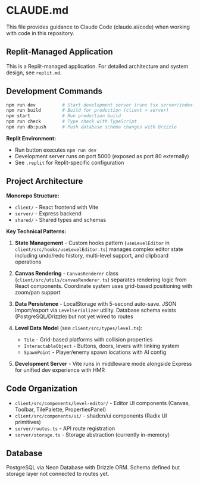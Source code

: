 # CLAUDE.md

This file provides guidance to Claude Code (claude.ai/code) when working with code in this repository.

## Replit-Managed Application

This is a Replit-managed application. For detailed architecture and system design, see `replit.md`.

## Development Commands

```bash
npm run dev          # Start development server (runs tsx server/index.ts)
npm run build        # Build for production (client + server)
npm start            # Run production build
npm run check        # Type check with TypeScript
npm run db:push      # Push database schema changes with Drizzle
```

**Replit Environment:**
- Run button executes `npm run dev`
- Development server runs on port 5000 (exposed as port 80 externally)
- See `.replit` for Replit-specific configuration

## Project Architecture

**Monorepo Structure:**
- `client/` - React frontend with Vite
- `server/` - Express backend
- `shared/` - Shared types and schemas

**Key Technical Patterns:**

1. **State Management** - Custom hooks pattern (`useLevelEditor` in `client/src/hooks/useLevelEditor.ts`) manages complex editor state including undo/redo history, multi-level support, and clipboard operations

2. **Canvas Rendering** - `CanvasRenderer` class (`client/src/utils/canvasRenderer.ts`) separates rendering logic from React components. Coordinate system uses grid-based positioning with zoom/pan support

3. **Data Persistence** - LocalStorage with 5-second auto-save. JSON import/export via `LevelSerializer` utility. Database schema exists (PostgreSQL/Drizzle) but not yet wired to routes

4. **Level Data Model** (see `client/src/types/level.ts`):
   - `Tile` - Grid-based platforms with collision properties
   - `InteractableObject` - Buttons, doors, levers with linking system
   - `SpawnPoint` - Player/enemy spawn locations with AI config

5. **Development Server** - Vite runs in middleware mode alongside Express for unified dev experience with HMR

## Code Organization

- `client/src/components/level-editor/` - Editor UI components (Canvas, Toolbar, TilePalette, PropertiesPanel)
- `client/src/components/ui/` - shadcn/ui components (Radix UI primitives)
- `server/routes.ts` - API route registration
- `server/storage.ts` - Storage abstraction (currently in-memory)

## Database

PostgreSQL via Neon Database with Drizzle ORM. Schema defined but storage layer not connected to routes yet.
